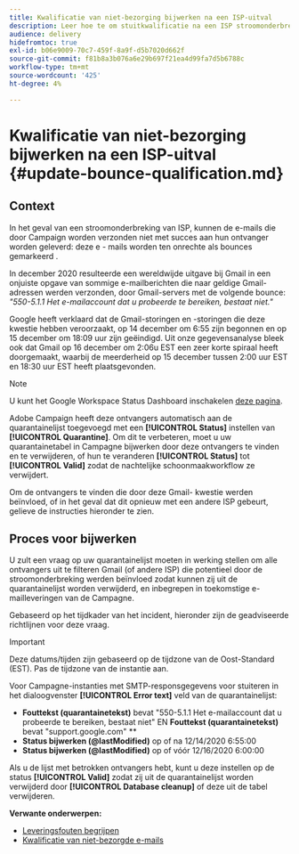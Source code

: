 ```yaml
---
title: Kwalificatie van niet-bezorging bijwerken na een ISP-uitval
description: Leer hoe te om stuitkwalificatie na een ISP stroomonderbreking bij te werken.
audience: delivery
hidefromtoc: true
exl-id: b06e9009-70c7-459f-8a9f-d5b7020d662f
source-git-commit: f81b8a3b076a6e29b697f21ea4d99fa7d5b6788c
workflow-type: tm+mt
source-wordcount: '425'
ht-degree: 4%

---
```


# Kwalificatie van niet-bezorging bijwerken na een ISP-uitval {#update-bounce-qualification.md}

## Context

In het geval van een stroomonderbreking van ISP, kunnen de e-mails die door Campaign worden verzonden niet met succes aan hun ontvanger worden geleverd: deze e - mails worden ten onrechte als bounces gemarkeerd .

In december 2020 resulteerde een wereldwijde uitgave bij Gmail in een onjuiste opgave van sommige e-mailberichten die naar geldige Gmail-adressen werden verzonden, door Gmail-servers met de volgende bounce: *&quot;550-5.1.1 Het e-mailaccount dat u probeerde te bereiken, bestaat niet.&quot;*

Google heeft verklaard dat de Gmail-storingen en -storingen die deze kwestie hebben veroorzaakt, op 14 december om 6:55 zijn begonnen en op 15 december om 18:09 uur zijn geëindigd. Uit onze gegevensanalyse bleek ook dat Gmail op 16 december om 2:06u EST een zeer korte spiraal heeft doorgemaakt, waarbij de meerderheid op 15 december tussen 2:00 uur EST en 18:30 uur EST heeft plaatsgevonden.

>[!NOTE]
>
>U kunt het Google Workspace Status Dashboard inschakelen [deze pagina](https://www.google.com/appsstatus#hl=en&amp;v=status).


Adobe Campaign heeft deze ontvangers automatisch aan de quarantainelijst toegevoegd met een **[!UICONTROL Status]** instellen van **[!UICONTROL Quarantine]**. Om dit te verbeteren, moet u uw quarantainetabel in Campagne bijwerken door deze ontvangers te vinden en te verwijderen, of hun te veranderen **[!UICONTROL Status]** tot **[!UICONTROL Valid]** zodat de nachtelijke schoonmaakworkflow ze verwijdert.

Om de ontvangers te vinden die door deze Gmail- kwestie werden beïnvloed, of in het geval dat dit opnieuw met een andere ISP gebeurt, gelieve de instructies hieronder te zien.

## Proces voor bijwerken

U zult een vraag op uw quarantainelijst moeten in werking stellen om alle ontvangers uit te filteren Gmail (of andere ISP) die potentieel door de stroomonderbreking werden beïnvloed zodat kunnen zij uit de quarantainelijst worden verwijderd, en inbegrepen in toekomstige e-mailleveringen van de Campagne.

Gebaseerd op het tijdkader van het incident, hieronder zijn de geadviseerde richtlijnen voor deze vraag.

>[!IMPORTANT]
>
>Deze datums/tijden zijn gebaseerd op de tijdzone van de Oost-Standard (EST). Pas de tijdzone van de instantie aan.

Voor Campagne-instanties met SMTP-responsgegevens voor stuiteren in het dialoogvenster **[!UICONTROL Error text]** veld van de quarantainelijst:

* **Fouttekst (quarantainetekst)** bevat &quot;550-5.1.1 Het e-mailaccount dat u probeerde te bereiken, bestaat niet&quot; EN **Fouttekst (quarantainetekst)** bevat &quot;support.google.com&quot; **
* **Status bijwerken (@lastModified)** op of na 12/14/2020 6:55:00
* **Status bijwerken (@lastModified)** op of vóór 12/16/2020 6:00:00

Als u de lijst met betrokken ontvangers hebt, kunt u deze instellen op de status **[!UICONTROL Valid]** zodat zij uit de quarantainelijst worden verwijderd door **[!UICONTROL Database cleanup]** of deze uit de tabel verwijderen.

**Verwante onderwerpen:**
* [Leveringsfouten begrijpen](../../sending/using/understanding-delivery-failures.md)
* [Kwalificatie van niet-bezorgde e-mails](../../sending/using/understanding-delivery-failures.md#bounce-mail-qualification)
